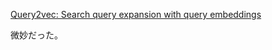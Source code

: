 [Query2vec: Search query expansion with query embeddings](https://bytes.grubhub.com/search-query-embeddings-using-query2vec-f5931df27d79)

微妙だった。
